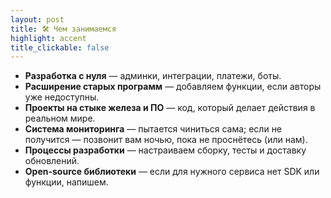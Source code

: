 ```yaml
---
layout: post
title: 🛠️ Чем занимаемся
highlight: accent
title_clickable: false
---
```


* **Разработка с нуля** — админки, интеграции, платежи, боты.
* **Расширение старых программ** — добавляем функции, если авторы уже недоступны.
* **Проекты на стыке железа и ПО** — код, который делает действия в реальном мире.
* **Система мониторинга** — пытается чиниться сама; если не получится — позвонит вам ночью, пока не проснётесь (или нам).
* **Процессы разработки** — настраиваем сборку, тесты и доставку обновлений.
* **Open-source библиотеки** — если для нужного сервиса нет SDK или функции, напишем.
